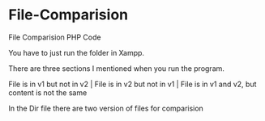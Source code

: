 # File-Comparision
File Comparision PHP Code

You have to just run the folder in Xampp.

There are three sections I mentioned when you run the program.

File is in v1 but not in v2 |
File is in v2 but not in v1 |
File is in v1 and v2, but content is not the same

In the Dir file there are two version of files for comparision
